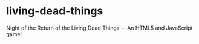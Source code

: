 living-dead-things
==================

Night of the Return of the Living Dead Things -- An HTML5 and JavaScript game!
